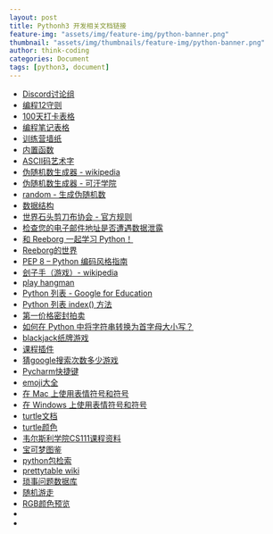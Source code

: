 ```yaml
---
layout: post
title: Pythonh3 开发相关文档链接
feature-img: "assets/img/feature-img/python-banner.png"
thumbnail: "assets/img/thumbnails/feature-img/python-banner.png"
author: think-coding
categories: Document
tags: [python3, document]
---
```


- [Discord讨论组](https://discord.com/invite/3DDPkCAU3N)
- [编程12守则](https://att-c.udemycdn.com/2020-11-28_12-37-48-4df710b84003e5fb86f72fb2fe0542e8/original.pdf?response-content-disposition=attachment%3B+filename%3D12%252BRules%252Bto%252BLearn%252Bto%252BCode%252BeBook-Copyright%2BApp%2BBrewery.pdf&Expires=1758794987&Signature=KWorHpoiERbTA-rUnm-ZYqjoVQrurqf610gVM8Hjxy3H~pQmWGL33szRccqGYRcKPbPSW2yUgm8JGcycNyVhG~Zl24Lz3R4BlE-iko5zc61q7ZVYuclHUG8gtstSyfJ6eucl~HRwEK~nP~xywf8poevXI~35aPaABqENS5wRJEpEf7WDR3hpVHgAgEqs3mTB-PA4oBs~FUAnhwV799Wz~b-oD1mDPgMKlecS9-Sv0K1BLl-ARnX~Q0W0NX7la3CDnrmxpBoLaXhqiklvIQAsleVZdoJtw5Y2sHVnGFfbCUUnxZx0ZM7nYfILVtQF7HPWEbe9et1buHtiV5eU3DnsTg__&Key-Pair-Id=K3MG148K9RIRF4)
- [100天打卡表格](https://att-c.udemycdn.com/2020-11-28_12-42-56-d5457148ef29f606e705c8230db23f1d/original.pdf?response-content-disposition=attachment%3B+filename%3D100%2BDays%2Bof%2BPython%2BCheck%2BOff%2BPosters.pdf&Expires=1758795082&Signature=oiPCwU4tJUY6FGLjdSVtg~q9ElXrUAq5~OAYZw7tGTCsv-V8b6p0Gr9W4HNRWm-aW53ptTt9-CLQlGo0JGliPKzVlG1HsvTXUjWPkRNETW9yyHJDI91ITfj~J8VhTUx5oX3mAeBj8iaeNfI1xSdfxVP5U4vMKpD-~MzlyZqVGWAaXOeiOLJWMCBv4pADEvqvIniLV~iHYuHjfx919h7EK2E-AVHyX8JQCgqLhrHlBq7oryl4oqQs8Jx7pB4OzTikgfKquLJ7iJVlw9vLosxT6bhVAaKxP1MHktCreF5zPvmmkX4CrsQ0igiXb19sMCjjEefkGPLvgfjOhuShR9wMfQ__&Key-Pair-Id=K3MG148K9RIRF4)
- [编程笔记表格](https://att-c.udemycdn.com/2020-11-28_12-43-11-c2480cf29684f87abe29c4378722c241/original.pdf?response-content-disposition=attachment%3B+filename%3DCoding%2BNotebook%2BSheets%2Bto%2BPrint.pdf&Expires=1758795039&Signature=HI1MKXI~o0NMfxW6Z9VdwSn8cBsRmrfxiIZR8rBgcJscO58Vo3hrTOmgPKmPziHaYqYG5TMYvXFPuKoxeUL~1t7EC3iWXY4zcTWDrZeZr3fHDQU1POz3dLnalE0QSUlKaVUztxvqR~SKTEe7ilnkE2G2v9M5tE5Nmqc01F8SkUfaooVxZjqXxTRDAiFQXu~z3zWdArBr19zWAAnZi5zqweOhTilWfX7JLtmvbC4zuPzOMn2ev1GAEbFm5h70b-I-Mjf50I8U6mmYX9Qr6k0QUJWss8yqQEeDwgkuDdcrsDkxXZ4IeT6J3NMu5ZD-kb~Ob6UxAEz0n6WrYm2dsCpRVA__&Key-Pair-Id=K3MG148K9RIRF4)
- [训练营墙纸](https://att-c.udemycdn.com/2020-11-30_10-50-06-518b02ecf5e4fa153ad62a66f7f65e8a/original.zip?response-content-disposition=attachment%3B+filename%3DWallpapers.zip&Expires=1758795042&Signature=yw~XxcYWAP~pah3KQ0efbwk2VT5xNTDwH3iuHENb085Z2UWZ7dMBaQiNlZzbGqy2kGlHINi0xLvJvSnbNladGTrkWXnUca7OTcMPidseXVb6dRQ0FdQyL-l0fVpgDus26gE5LnTWDgplny7E4TAMEqyX5qYRlPKuKlEoSkGVkd1wirfWL6BlgNRrtut7ZhhPoidq3EWm7PakxgcubTd3AkcDYOD6lFMNe5YpNmiGt~wfxJDrElg7EMz8331ittsjk9FG~41WXEgEKu7OdEHvCCg4WKYxT2FYGbW6HTUhSuaiS72fgcg5zmmxb5Ijgzj1huMLEUKcWXnv01ubQ~WczQ__&Key-Pair-Id=K3MG148K9RIRF4)
- [内置函数](https://docs.python.org/zh-cn/3.13/library/functions.html)
- [ASCII码艺术字](https://ascii.co.uk/art)
- [伪随机数生成器 - wikipedia](https://en.wikipedia.org/wiki/Pseudorandom_number_generator)
- [伪随机数生成器 - 可汗学院](https://www.khanacademy.org/computing/computer-science/cryptography/crypt/v/random-vs-pseudorandom-number-generators)
- [random - 生成伪随机数](https://docs.python.org/3/library/random.html)
- [数据结构](https://docs.python.org/3/tutorial/datastructures.html)
- [世界石头剪刀布协会 - 官方规则](https://wrpsa.com/official-rules-and-regulations-for-professional-rock-paper-scissors/)
- [检查您的电子邮件地址是否遭遇数据泄露](https://haveibeenpwned.com/)
- [和 Reeborg 一起学习 Python！](https://reeborg.ca/docs/en/#)
- [Reeborg的世界](https://reeborg.ca/reeborg.html)
- [PEP 8 – Python 编码风格指南](https://peps.python.org/pep-0008/)
- [刽子手（游戏）- wikipedia](https://en.wikipedia.org/wiki/Hangman_(game))
- [play hangman](https://hangmanwordgame.com/?fca=1&success=0#/)
- [Python 列表 - Google for Education](https://developers.google.com/edu/python/lists?hl=zh-cn#for-and-in)
- [Python 列表 index() 方法](https://www.w3schools.com/python/ref_list_index.asp)
- [第一价格密封拍卖](https://zh.wikipedia.org/wiki/%E7%AC%AC%E4%B8%80%E4%BB%B7%E6%A0%BC%E5%AF%86%E5%B0%81%E6%8B%8D%E5%8D%96)
- [如何在 Python 中将字符串转换为首字母大小写？](https://stackoverflow.com/questions/8347048/how-to-convert-string-to-title-case-in-python)
- [blackjack纸牌游戏](https://games.washingtonpost.com/games/gin-rummy)
- [课程插件](https://plugins.jetbrains.com/plugin/25212-100-days-of-code--the-complete-python-pro-bootcamp?noRedirect=true)
- [猜google搜索次数多少游戏](https://www.higherlowergame.com/)
- [Pycharm快捷键](https://www.jetbrains.com/help/pycharm/mastering-keyboard-shortcuts.html?keymap=secondary_windows)
- [emoji大全](https://emojipedia.org/)
- [在 Mac 上使用表情符号和符号](https://support.apple.com/en-gb/guide/mac-help/mchlp1560/mac)
- [在 Windows 上使用表情符号和符号](https://support.microsoft.com/en-gb/windows/windows-keyboard-tips-and-tricks-588e0b72-0fff-6d3f-aeee-6e5116097942)
- [turtle文档](https://docs.python.org/3/library/turtle.html)
- [turtle颜色](https://cs111.wellesley.edu/reference/colors)
- [韦尔斯利学院CS111课程资料](https://cs111.wellesley.edu/)
- [宝可梦图鉴](https://pokemondb.net/pokedex)
- [python包检索](https://pypi.org/)
- [prettytable wiki](https://code.google.com/archive/p/prettytable/wikis/Tutorial.wiki)
- [琐事问题数据库](https://opentdb.com/)
- [随机游走](https://en.wikipedia.org/wiki/Random_walk)
- [RGB颜色预览](https://www.w3schools.com/colors/colors_rgb.asp)
- []()
- []()